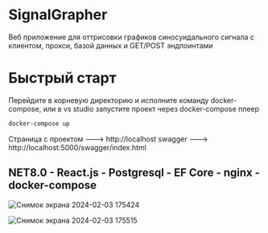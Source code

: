 # SignalGrapher
Веб приложение для оттрисовки графиков синосуидального сигнала с клиентом, прокси, базой данных и GET/POST эндпоинтами 

# Быстрый старт

Перейдите в корневую директорию и исполните команду docker-compose, или в vs studio запустите проект через docker-compose плеер
```powershell
docker-compose up
```
Страница с проектом ---> http://localhost
swagger ---> http://localhost:5000/swagger/index.html

## NET8.0 - React.js - Postgresql - EF Core - nginx - docker-compose 
![Снимок экрана 2024-02-03 175424](https://github.com/halfwa/SignalGrapher/assets/104981272/a9f81140-7da3-4a87-86e7-bf27c2825e4d)


![Снимок экрана 2024-02-03 175515](https://github.com/halfwa/SignalGrapher/assets/104981272/eb84c7ea-ac62-453e-920f-2c906cae0302)
